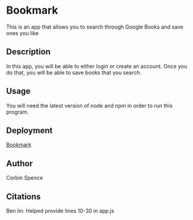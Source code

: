 # Bookmark

This is an app that allows you to search through Google Books and save ones you like

## Description

In this app, you will be able to either login or create an account. Once you do that, you will be able to save books that you search. 

## Usage

You will need the latest version of node and npm in order to run this program.

## Deployment

[Bookmark](https://bookmark303-43eb0ba3be38.herokuapp.com/)

## Author

Corbin Spence

## Citations

Ben lin: Helped provide lines 10-30 in app.js